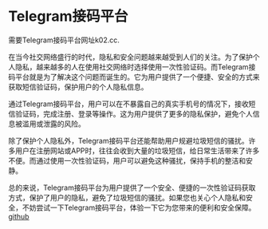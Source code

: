 # Telegram接码平台

需要Telegram接码平台网址k02.cc.

在当今社交网络盛行的时代，隐私和安全问题越来越受到人们的关注。为了保护个人隐私，越来越多的人在使用社交网络时选择使用一次性验证码。而Telegram接码平台就是为了解决这个问题而诞生的。它为用户提供了一个便捷、安全的方式来获取短信验证码，保护用户的个人隐私信息。

通过Telegram接码平台，用户可以在不暴露自己的真实手机号的情况下，接收短信验证码，完成注册、登录等操作。这为用户提供了更多的隐私保护，避免个人信息被滥用或泄露的风险。

除了保护个人隐私外，Telegram接码平台还能帮助用户规避垃圾短信的骚扰。许多用户在注册网站或APP时，往往会收到大量的垃圾短信，给日常生活带来了许多不便。而通过使用一次性验证码，用户可以避免这种骚扰，保持手机的整洁和安静。

总的来说，Telegram接码平台为用户提供了一个安全、便捷的一次性验证码获取方式，保护了用户的隐私，避免了垃圾短信的骚扰。如果您也关心个人隐私和安全，不妨尝试一下Telegram接码平台，体验一下它为您带来的便利和安全保障。[github](https://github.com)